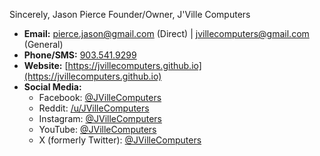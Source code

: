 Sincerely,
Jason Pierce
Founder/Owner, J'Ville Computers

* **Email:** [pierce.jason@gmail.com](mailto:pierce.jason@gmail.com) (Direct) | [jvillecomputers@gmail.com](mailto:jvillecomputers@gmail.com) (General)
* **Phone/SMS:** [903.541.9299](sms:9035419299)
* **Website:** [https://jvillecomputers.github.io](https://jvillecomputers.github.io)
* **Social Media:**
    + Facebook: [@JVilleComputers](https://facebook.com/JVilleComputers)
    + Reddit: [/u/JVilleComputers](https://reddit.com/u/JVilleComputers)
    + Instagram: [@JVilleComputers](https://instagram.com/JVilleComputers)
    + YouTube: [@JVilleComputers](https://youtube.com/@JVilleComputers)
    + X (formerly Twitter): [@JVilleComputers](https://x.com/@JVilleComputers)
